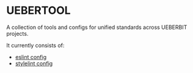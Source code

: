 # UEBERTOOL

A collection of tools and configs for unified standards across UEBERBIT projects.

It currently consists of:
- [eslint config](https://github.com/ueberbit/uebertool/tree/main/packages/eslint-config)
- [stylelint config](https://github.com/ueberbit/uebertool/tree/main/packages/stylint-config)

